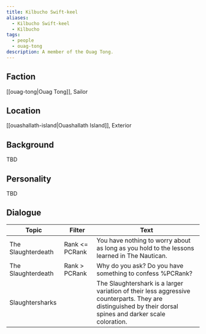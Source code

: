```yaml
---
title: Kilbucho Swift-keel
aliases:
  - Kilbucho Swift-keel
  - Kilbucho
tags:
  - people
  - ouag-tong
description: A member of the Ouag Tong.
---
```

## Faction
[[ouag-tong|Ouag Tong]], Sailor
## Location
[[ouashallath-island|Ouashallath Island]], Exterior
## Background
TBD
## Personality
TBD
## Dialogue

| Topic              | Filter         | Text                                                                                                                                                       |
| ------------------ | -------------- | ---------------------------------------------------------------------------------------------------------------------------------------------------------- |
| The Slaughterdeath | Rank <= PCRank | You have nothing to worry about as long as you hold to the lessons learned in The Nautican.                                                                |
| The Slaughterdeath | Rank > PCRank  | Why do you ask? Do you have something to confess %PCRank?                                                                                                  |
| Slaughtersharks    |                | The Slaughtershark is a larger variation of their less aggressive counterparts. They are distinguished by their dorsal spines and darker scale coloration. |


